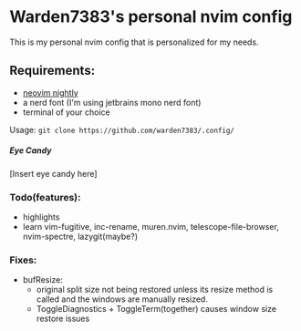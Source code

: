 # Warden7383's personal nvim config
This is my personal nvim config that is personalized for my needs.<br>
## Requirements:
- [neovim nightly](https://github.com/neovim/neovim/releases/)
- a nerd font (I'm using jetbrains mono nerd font)
- terminal of your choice<br>

Usage:
`git clone https://github.com/warden7383/.config/`
##### Eye Candy
\[Insert eye candy here\]<br>
### Todo(features):
- highlights
- learn vim-fugitive, inc-rename, muren.nvim, telescope-file-browser, nvim-spectre, lazygit(maybe?)
### Fixes:
- bufResize:
    - original split size not being restored unless its resize method is called and the windows are 
    manually resized.
    - ToggleDiagnostics + ToggleTerm(together) causes window size restore issues
